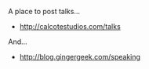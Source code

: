 A place to post talks...

* http://calcotestudios.com/talks

And...

* http://blog.gingergeek.com/speaking
